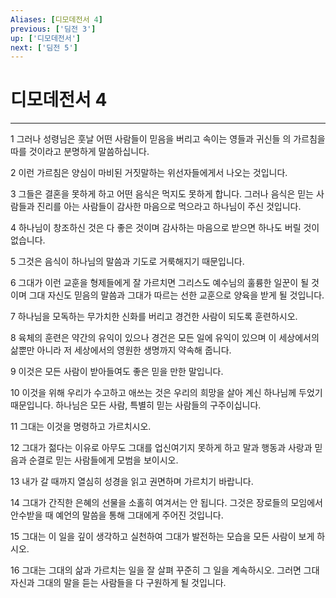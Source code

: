 ```yaml
---
Aliases: [디모데전서 4]
previous: ['딤전 3']
up: ['디모데전서']
next: ['딤전 5']
---
```

# 디모데전서 4

***


1 그러나 성령님은 훗날 어떤 사람들이 믿음을 버리고 속이는 영들과 귀신들 의 가르침을 따를 것이라고 분명하게 말씀하십니다. 

2 이런 가르침은 양심이 마비된 거짓말하는 위선자들에게서 나오는 것입니다. 

3 그들은 결혼을 못하게 하고 어떤 음식은 먹지도 못하게 합니다. 그러나 음식은 믿는 사람들과 진리를 아는 사람들이 감사한 마음으로 먹으라고 하나님이 주신 것입니다. 

4 하나님이 창조하신 것은 다 좋은 것이며 감사하는 마음으로 받으면 하나도 버릴 것이 없습니다. 

5 그것은 음식이 하나님의 말씀과 기도로 거룩해지기 때문입니다. 

6 그대가 이런 교훈을 형제들에게 잘 가르치면 그리스도 예수님의 훌륭한 일꾼이 될 것이며 그대 자신도 믿음의 말씀과 그대가 따르는 선한 교훈으로 양육을 받게 될 것입니다. 

7 하나님을 모독하는 무가치한 신화를 버리고 경건한 사람이 되도록 훈련하시오. 

8 육체의 훈련은 약간의 유익이 있으나 경건은 모든 일에 유익이 있으며 이 세상에서의 삶뿐만 아니라 저 세상에서의 영원한 생명까지 약속해 줍니다. 

9 이것은 모든 사람이 받아들여도 좋은 믿을 만한 말입니다. 

10 이것을 위해 우리가 수고하고 애쓰는 것은 우리의 희망을 살아 계신 하나님께 두었기 때문입니다. 하나님은 모든 사람, 특별히 믿는 사람들의 구주이십니다. 

11 그대는 이것을 명령하고 가르치시오. 

12 그대가 젊다는 이유로 아무도 그대를 업신여기지 못하게 하고 말과 행동과 사랑과 믿음과 순결로 믿는 사람들에게 모범을 보이시오. 

13 내가 갈 때까지 열심히 성경을 읽고 권면하며 가르치기 바랍니다. 

14 그대가 간직한 은혜의 선물을 소홀히 여겨서는 안 됩니다. 그것은 장로들의 모임에서 안수받을 때 예언의 말씀을 통해 그대에게 주어진 것입니다. 

15 그대는 이 일을 깊이 생각하고 실천하여 그대가 발전하는 모습을 모든 사람이 보게 하시오. 

16 그대는 그대의 삶과 가르치는 일을 잘 살펴 꾸준히 그 일을 계속하시오. 그러면 그대 자신과 그대의 말을 듣는 사람들을 다 구원하게 될 것입니다.

